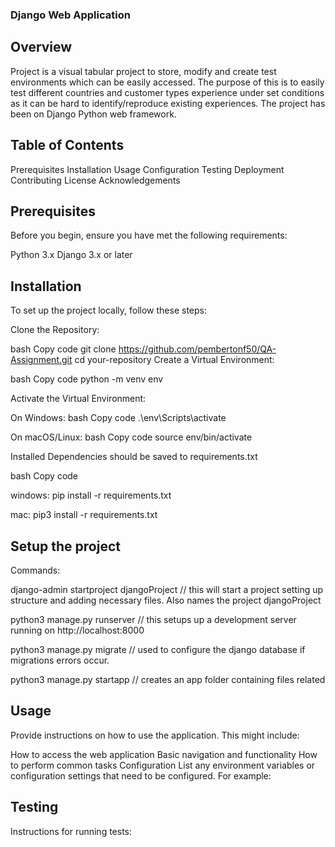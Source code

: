 ### Django Web Application ###
## Overview ##
Project is a visual tabular project to store, modify and create test environments which can be easily accessed.
The purpose of this is to easily test different countries and customer types experience under set conditions as it can be hard to identify/reproduce existing experiences.
The project has been on Django Python web framework.


## Table of Contents ##
Prerequisites
Installation
Usage
Configuration
Testing
Deployment
Contributing
License
Acknowledgements

## Prerequisites ##
Before you begin, ensure you have met the following requirements:

Python 3.x
Django 3.x or later

## Installation ##
To set up the project locally, follow these steps:

Clone the Repository:

bash
Copy code
git clone https://github.com/pembertonf50/QA-Assignment.git
cd your-repository
Create a Virtual Environment:

bash
Copy code
python -m venv env


Activate the Virtual Environment:

On Windows:
bash
Copy code
.\env\Scripts\activate

On macOS/Linux:
bash
Copy code
source env/bin/activate

Installed Dependencies should be saved to requirements.txt

bash
Copy code

windows: pip install -r requirements.txt

mac: pip3 install -r requirements.txt

## Setup the project ##
Commands:

django-admin startproject djangoProject // this will start a project setting up structure and adding necessary files. Also names the project djangoProject

python3 manage.py runserver // this setups up a development server running on http://localhost:8000

python3 manage.py migrate // used to configure the django database if migrations errors occur.

python3 manage.py startapp <app name> // creates an app folder containing files related 


## Usage ##
Provide instructions on how to use the application. This might include:

How to access the web application
Basic navigation and functionality
How to perform common tasks
Configuration
List any environment variables or configuration settings that need to be configured. For example:


## Testing ##
Instructions for running tests:

